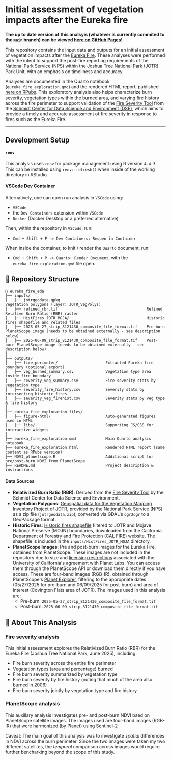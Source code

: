 # Initial assessment of vegetation impacts after the Eureka fire

**The up to date version of this analsyis (whatever is currently commited to the `main` branch) can be viewed [here on GitHub Pages](https://schmidtdse.github.io/eureka_fire_eda/)!**

This repository contains the input data and outputs for an initial assessment of vegetation impacts after the [Eureka Fire](https://www.fire.ca.gov/incidents/2025/5/30/eureka-fire). These analyses were performed with the intent to support the post-fire reporting requirements of the National Park Service (NPS) within the Joshua Tree National Park (JOTR) Park Unit, with an emphasis on timeliness and accuracy. 

Analyses are documented in the Quarto notebook (`eureka_fire_exploration.qmd`) and the rendered HTML report, published [here on RPubs](https://rpubs.com/mzomer/1322857). This exploratory analysis also helps characterize burn severity, vegetation types within the burned area, and varying fire history across the fire perimeter to support validation of the [Fire Severity Tool](https://storage.googleapis.com/fire-recovery-web/prod/fireSeverity.html) from the [Schmidt Center for Data Science and Environment (DSE)](https://dse.berkeley.edu/), which aims to provide a timely and accurate assessment of fire severity in response to fires such as the Eureka Fire.

---

## Development Setup

#### `renv`

This analysis uses `renv` for package management using R version `4.4.3`. This can be installed using `renv::refresh()` when inside of the working directory in RStudio. 

#### VSCode Dev Container

Alternatively, one can open run analysis in `VSCode` using:

- `VSCode`
- the `Dev Containers` extension within `VSCode`
- `Docker` (Docker Desktop or a preferred alternative)

Then, within the repository in `VSCode`, run:

- `Cmd + Shift + P -> Dev Containers: Reopen in Container`

When inside the container, to knit / render the `Quarto` document, run:

- `Cmd + Shift + P -> Quarto: Render Document`, with the `eureka_fire_exploration.qmd` file open.

## 📂 Repository Structure

```plaintext
📂 eureka_fire_eda
├── inputs/
│   ├── jotrgeodata.gpkg                                      Vegetation polygons (layer: JOTR_VegPolys)
│   ├── refined_rbr.tif                                       Refined Relative Burn Ratio (RBR) raster
│   ├── HistFires_JOTR_MOJA/                                  Historic fires shapefile and related files
│   ├── 2025-05-27_strip_8121430_composite_file_format.tif    Pre-burn PlanetScope image (needs to be obtained externally - see description below)
│   ├── 2025-06-09_strip_8121430_composite_file_format.tif    Post-burn PlanetScope image (needs to be obtained externally - see description below)
│
├── outputs/
│   ├── fire_perimeter/                     Extracted Eureka fire boundary (optional export)
│   ├── veg_burned_summary.csv              Vegetation type area inside fire boundary
│   ├── severity_veg_summary.csv            Fire severity stats by vegetation type
│   ├── severity_fire_history.csv           Severity stats by intersecting historic fires
│   ├── severity_veg_firehist.csv           Severity stats by veg type & fire history
│
├── eureka_fire_exploration_files/
│   ├── figure-html/                        Auto-generated figures used in HTML
│   ├── libs/                               Supporting JS/CSS for interactive widgets
│
├── eureka_fire_exploration.qmd             Main Quarto analysis notebook
├── eureka_fire_exploration.html            Rendered HTML report (same content as RPubs version)
├── NDVI_planetscope.R                      Additional script for pre/post-burn NDVI from PlanetScope
├── README.md                               Project description & instructions
```

#### Data Sources

- **Relativized Burn Ratio (RBR)**: Derived from the [Fire Severity Tool](https://storage.googleapis.com/fire-recovery-web/prod/fireSeverity.html) by the Schmidt Center for Data Science and Environment.
- **Vegetation Polygons**: [Geospatial data for the Vegetation Mapping Inventory Project of JOTR](https://irma.nps.gov/DataStore/Reference/Profile/2233319), provided by the National Park Service (NPS) as a zip file (`jotrgeodata.zip`), converted via GDAL's `ogr2ogr` to a GeoPackage format.
- **Historic Fires**: [Historic fires shapefile](https://www.fire.ca.gov/what-we-do/fire-resource-assessment-program/fire-perimeters) filtered to JOTR and Mojave National Preserve (MOJN) boundaries, downloaded from the California Department of Forestry and Fire Protection (CAL FIRE) website. The shapefile is included in the `inputs/HistFires_JOTR_MOJA` directory.
- **PlanetScope Images**: Pre and post-burn images for the Eureka Fire, obtained from PlanetScope. These images are not included in the repository due to size and [licensing restrictions](https://support.planet.com/hc/en-us/articles/22540409084701-Dataset-Sharing-Guidelines-for-the-Education-and-Research-Basic-Program) associated with the University of California's agreement with Planet Labs. You can access them through the PlanetScope API or download them directly if you have access. These are four-band images (RGB-IR), obtained through PlanetScope's [Planet Explorer](https://www.planet.com/explorer/), filtering to the appropriate dates (05/27/2025 for pre-burn and 06/09/2025 for post-burn) and area of interest (Covington Flats area of JOTR). The images used in this analysis are:
  - Pre-burn: `2025-05-27_strip_8121430_composite_file_format.tif`
  - Post-burn: `2025-06-09_strip_8121430_composite_file_format.tif`

## 📑 About This Analysis

### Fire severity analysis

This initial assessment explores the Relativized Burn Ratio (RBR) for the Eureka Fire (Joshua Tree National Park, June 2025), including:

- Fire burn severity across the entire fire perimeter
- Vegetation types (area and percentage) burned
- Fire burn severity summarized by vegetation type
- Fire burn severity by fire history (noting that much of the area also burned in 2006)
- Fire burn severity jointly by vegetation type and fire history

### PlanetScope analysis

This auxillary analysis investigates pre- and post-burn NDVI baed on PlanetScope satellite images. The images used are four-band images (RGB-IR) that were harmonized (by Planet) using Sentinel-2

Caveat: The main goal of this analysis was to investigate *spatial* differences in NDVI across the burn perimeter. Since the two images were taken my two different satellites, the *temporal* comparison across images would require further bencharking beyond the scope of this study. 
